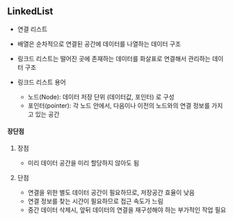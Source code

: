 ## LinkedList

* 연결 리스트
* 배열은 순차적으로 연결된 공간에 데이터를 나열하는 데이터 구조
* 링크드 리스트는 떨어진 곳에 존재하는 데이터를 화살표로 연결해서 관리하는 데이터 구조

* 링크드 리스트 용어
    - 노드(Node): 데이터 저장 단위 (데이터값, 포인터) 로 구성
    - 포인터(pointer): 각 노드 안에서, 다음이나 이전의 노드와의 연결 정보를 가지고 있는 공간

#### 장단점
  1. 장점
     - 미리 데이터 공간을 미리 할당하지 않아도 됨
        
  2. 단점
     - 연결을 위한 별도 데이터 공간이 필요하므로, 저장공간 효율이 낮음
     - 연결 정보를 찾는 시간이 필요하므로 접근 속도가 느림
     - 중간 데이터 삭제시, 앞뒤 데이터의 연결을 재구성해야 하는 부가적인 작업 필요

